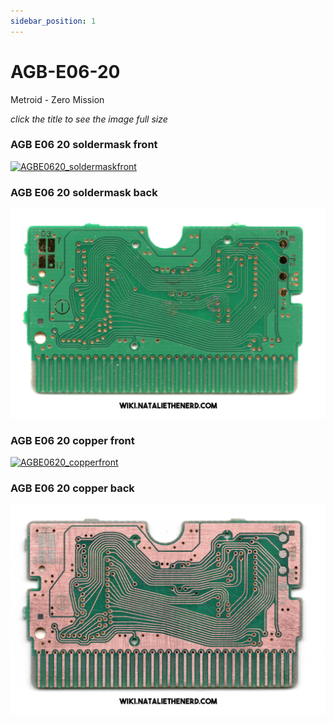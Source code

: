 ```yaml
---
sidebar_position: 1
---
```


# AGB-E06-20

Metroid - Zero Mission

*click the title to see the image full size*

### AGB E06 20 soldermask front
[![AGBE0620_soldermaskfront](https://raw.githubusercontent.com/nataliethenerd/boardscans/refs/heads/main/AGB-E06-20/agb-e06-20-frontmask.png)](https://raw.githubusercontent.com/nataliethenerd/boardscans/refs/heads/main/AGB-E06-20/agb-e06-20-frontmask.png)


### AGB E06 20 soldermask back
[![AGBE0620_soldermaskback](https://raw.githubusercontent.com/nataliethenerd/boardscans/refs/heads/main/AGB-E06-20/agb-e06-20-backmask.png)](https://raw.githubusercontent.com/nataliethenerd/boardscans/refs/heads/main/AGB-E06-20/agb-e06-20-backmask.png)


### AGB E06 20 copper front
[![AGBE0620_copperfront](https://raw.githubusercontent.com/nataliethenerd/boardscans/refs/heads/main/AGB-E06-20/agb-e06-20-frontcopper.png)](https://raw.githubusercontent.com/nataliethenerd/boardscans/refs/heads/main/AGB-E06-20/agb-e06-20-frontcopper.png)

### AGB E06 20 copper back
[![AGBE0620_copperback](https://raw.githubusercontent.com/nataliethenerd/boardscans/refs/heads/main/AGB-E06-20/agb-e06-20-backcopper.png)](https://raw.githubusercontent.com/nataliethenerd/boardscans/refs/heads/main/AGB-E06-20/agb-e06-20-backcopper.png)

